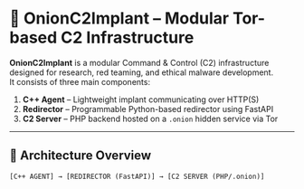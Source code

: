 # 🧅 OnionC2Implant – Modular Tor-based C2 Infrastructure

**OnionC2Implant** is a modular Command & Control (C2) infrastructure designed for research, red teaming, and ethical malware development.  
It consists of three main components:

1. **C++ Agent** – Lightweight implant communicating over HTTP(S)
2. **Redirector** – Programmable Python-based redirector using FastAPI
3. **C2 Server** – PHP backend hosted on a `.onion` hidden service via Tor

---

## 🔗 Architecture Overview

```txt
[C++ AGENT] → [REDIRECTOR (FastAPI)] → [C2 SERVER (PHP/.onion)]
